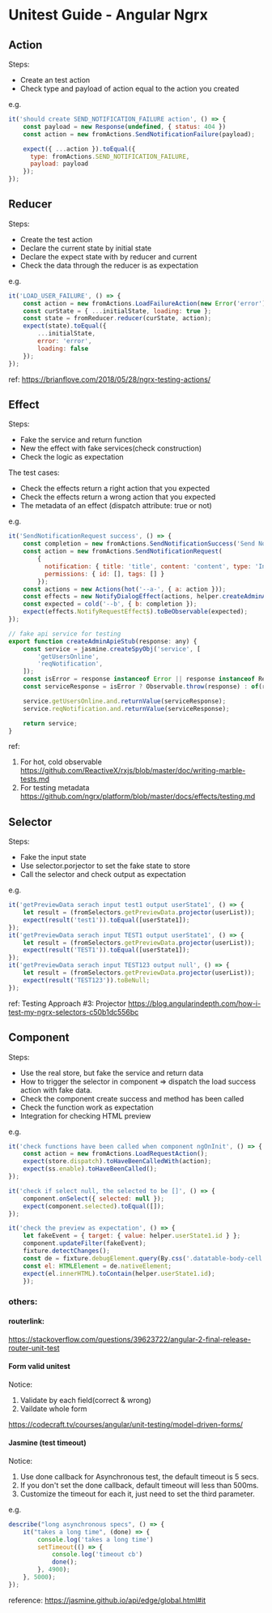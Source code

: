 # Unitest Guide - Angular Ngrx
## Action
Steps:
* Create an test action
* Check type and payload of action equal to the action you created

e.g.
```javascript
it('should create SEND_NOTIFICATION_FAILURE action', () => {
    const payload = new Response(undefined, { status: 404 })
    const action = new fromActions.SendNotificationFailure(payload);

    expect({ ...action }).toEqual({
      type: fromActions.SEND_NOTIFICATION_FAILURE,
      payload: payload
    });
});
```
## Reducer
Steps:
* Create the test action
* Declare the current state by initial state
* Declare the expect state with by reducer and current
* Check the data through the reducer is as expectation

e.g.
```javascript
it('LOAD_USER_FAILURE', () => {
    const action = new fromActions.LoadFailureAction(new Error('error'));
    const curState = { ...initialState, loading: true };
    const state = fromReducer.reducer(curState, action);
    expect(state).toEqual({
        ...initialState,
        error: 'error',
        loading: false
    });
});
```
ref: https://brianflove.com/2018/05/28/ngrx-testing-actions/

## Effect
Steps:
   * Fake the service and return function
   * New the effect with fake services(check construction)
   * Check the logic as expectation
 
The test cases:
* Check the effects return a right action that you expected
* Check the effects return a wrong action that you expected
* The metadata of an effect (dispatch attribute: true or not)

e.g.
```javascript
it('SendNotificationRequest success', () => {
    const completion = new fromActions.SendNotificationSuccess('Send Notification title Success');
    const action = new fromActions.SendNotificationRequest(
        {
          notification: { title: 'title', content: 'content', type: 'Info' },
          permissions: { id: [], tags: [] }
        });
    const actions = new Actions(hot('--a-', { a: action }));
    const effects = new NotifyDialogEffect(actions, helper.createAdminApieStub(null), null);
    const expected = cold('--b', { b: completion });
    expect(effects.NotifyRequestEffect$).toBeObservable(expected);
});

// fake api service for testing
export function createAdminApieStub(response: any) {
    const service = jasmine.createSpyObj('service', [
        'getUsersOnline',
        'reqNotification',
    ]);
    const isError = response instanceof Error || response instanceof Response;
    const serviceResponse = isError ? Observable.throw(response) : of(response);

    service.getUsersOnline.and.returnValue(serviceResponse);
    service.reqNotification.and.returnValue(serviceResponse);

    return service;
}


```
ref:
1. For hot, cold observable
 https://github.com/ReactiveX/rxjs/blob/master/doc/writing-marble-tests.md
2. For testing metadata https://github.com/ngrx/platform/blob/master/docs/effects/testing.md 

## Selector
Steps:
* Fake the input state
* Use selector.porjector to set the fake state to store
* Call the selector and check output as expectation

e.g.
```javascript
it('getPreviewData serach input test1 output userState1', () => {
    let result = (fromSelectors.getPreviewData.projector(userList));
    expect(result('test1')).toEqual([userState1]);
});
it('getPreviewData serach input TEST1 output userState1', () => {
    let result = (fromSelectors.getPreviewData.projector(userList));
    expect(result('TEST1')).toEqual([userState1]);
});
it('getPreviewData serach input TEST123 output null', () => {
    let result = (fromSelectors.getPreviewData.projector(userList));
    expect(result('TEST123')).toBeNull;
});
```
ref: Testing Approach #3: Projector
https://blog.angularindepth.com/how-i-test-my-ngrx-selectors-c50b1dc556bc

## Component
Steps:
* Use the real store, but fake the service and return data
* How to trigger the selector in component => 
dispatch the load success action with fake data.
* Check the component create success and method has been called
* Check the function work as expectation
* Integration for checking HTML preview

e.g.
```javascript
it('check functions have been called when component ngOnInit', () => {
    const action = new fromActions.LoadRequestAction();
    expect(store.dispatch).toHaveBeenCalledWith(action);
    expect(ss.enable).toHaveBeenCalled();
});

it('check if select null, the selected to be []', () => {
    component.onSelect({ selected: null });
    expect(component.selected).toEqual([]);
});

it('check the preview as expectation', () => {
    let fakeEvent = { target: { value: helper.userState1.id } };
    component.updateFilter(fakeEvent);
    fixture.detectChanges();
    const de = fixture.debugElement.query(By.css('.datatable-body-cell:nth-child(2)'));
    const el: HTMLElement = de.nativeElement;
    expect(el.innerHTML).toContain(helper.userState1.id);
    });
```
### others:
#### routerlink:
https://stackoverflow.com/questions/39623722/angular-2-final-release-router-unit-test

#### Form valid unitest
Notice: 
1. Validate by each field(correct & wrong)
2. Vaildate whole form

https://codecraft.tv/courses/angular/unit-testing/model-driven-forms/

#### Jasmine (test timeout)
Notice: 
1. Use done callback for Asynchronous test, the default timeout is 5 secs.
2. If you don't set the done callback, default timeout will less than 500ms.
3. Customize the timeout for each it, just need to set the third parameter.

e.g.
```javascript
describe("long asynchronous specs", () => {
    it("takes a long time", (done) => {
        console.log('takes a long time')
        setTimeout(() => {
            console.log('timeout cb')
            done();
        }, 4900);
    }, 5000); 
});
```
reference: https://jasmine.github.io/api/edge/global.html#it
